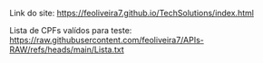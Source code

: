 Link do site:
https://feoliveira7.github.io/TechSolutions/index.html

Lista de CPFs valídos para teste: https://raw.githubusercontent.com/feoliveira7/APIs-RAW/refs/heads/main/Lista.txt
